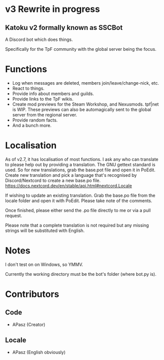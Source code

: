 # v3 Rewrite in progress
## Katoku v2 formally known as SSCBot
A Discord bot which does things.

Specifically for the TpF community with the global server being the focus.

# Functions
- Log when messages are deleted, members join/leave/change-nick, etc.
- React to things.
- Provide info about members and guilds.
- Provide links to the TpF wikis.
- Create mod previews for the Steam Workshop, and Nexusmods. tpf|net is WIP.
These previews can also be automagically sent to the global server from the regional server.
- Provide random facts.
- And a bunch more.

# Localisation
As of v2.7, it has localisation of most functions.
I ask any who can translate to please help out by providing a translation.
The GNU gettext standard is used.
So for new translations, grab the base.pot file and open it in PoEdit.
Create new translation and pick a language that's recognised by Discord/Nextcord to create a new base.po file.
https://docs.nextcord.dev/en/stable/api.html#nextcord.Locale

If wishing to update an existing translation.
Grab the base.po file from the locale folder and open it with PoEdit.
Please take note of the comments.

Once finished, please either send the .po file directly to me or via a pull request.
 
Please note that a complete translation is not required but any missing strings will be substituted with English.
 
 # Notes
I don't test on on Windows, so YMMV.

Currently the working directory must be the bot's folder (where bot.py is).

# Contributors
## Code
- APasz (Creator)
## Locale
- APasz (English obviously)
